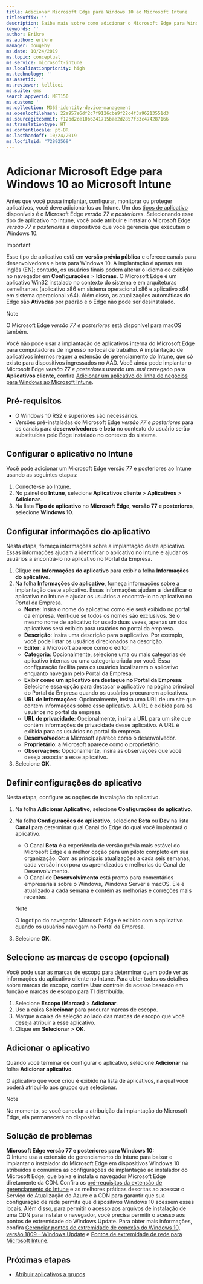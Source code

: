 ```yaml
---
title: Adicionar Microsoft Edge para Windows 10 ao Microsoft Intune
titleSuffix: ''
description: Saiba mais sobre como adicionar o Microsoft Edge para Windows ao Microsoft Intune.
keywords: ''
author: Erikre
ms.author: erikre
manager: dougeby
ms.date: 10/24/2019
ms.topic: conceptual
ms.service: microsoft-intune
ms.localizationpriority: high
ms.technology: ''
ms.assetid: ''
ms.reviewer: kellieei
ms.suite: ems
search.appverid: MET150
ms.custom: ''
ms.collection: M365-identity-device-management
ms.openlocfilehash: 22a957e6df2c7f9126cbe9f22c4f3a96213551d3
ms.sourcegitcommit: f12bd2ce10b6241715bae2d2857f33c474287166
ms.translationtype: HT
ms.contentlocale: pt-BR
ms.lasthandoff: 10/24/2019
ms.locfileid: "72892569"
---
```

# <a name="add-microsoft-edge-for-windows-10-to-microsoft-intune"></a>Adicionar Microsoft Edge para Windows 10 ao Microsoft Intune

Antes que você possa implantar, configurar, monitorar ou proteger aplicativos, você deve adicioná-los ao Intune. Um dos [tipos de aplicativo](~/apps/apps-add.md#app-types-in-microsoft-intune) disponíveis é o Microsoft Edge *versão 77 e posteriores*. Selecionando esse tipo de aplicativo no Intune, você pode atribuir e instalar o Microsoft Edge *versão 77 e posteriores* a dispositivos que você gerencia que executam o Windows 10.

> [!IMPORTANT]
> Esse tipo de aplicativo está em **versão prévia pública** e oferece canais para desenvolvedores e beta para Windows 10. A implantação é apenas em inglês (EN); contudo, os usuários finais podem alterar o idioma de exibição no navegador em **Configurações** > **Idiomas**. O Microsoft Edge é um aplicativo Win32 instalado no contexto do sistema e em arquiteturas semelhantes (aplicativo x86 em sistema operacional x86 e aplicativo x64 em sistema operacional x64). Além disso, as atualizações automáticas do Edge são **Ativadas** por padrão e o Edge não pode ser desinstalado.

> [!NOTE]
> O Microsoft Edge *versão 77 e posteriores* está disponível para macOS também.
> 
> Você não pode usar a implantação de aplicativos interna do Microsoft Edge para computadores de ingresso no local de trabalho. A implantação de aplicativos internos requer a extensão de gerenciamento do Intune, que só existe para dispositivos ingressados no AAD. Você ainda pode implantar o Microsoft Edge *versão 77 e posteriores* usando um *.msi* carregado para **Aplicativos cliente**, confira [Adicionar um aplicativo de linha de negócios para Windows ao Microsoft Intune](~/apps/lob-apps-windows.md).

## <a name="prerequisites"></a>Pré-requisitos
- O Windows 10 RS2 e superiores são necessários.
- Versões pré-instaladas do Microsoft Edge *versão 77 e posteriores* para os canais para **desenvolvedores** e **beta** no contexto do usuário serão substituídas pelo Edge instalado no contexto do sistema.

## <a name="configure-the-app-in-intune"></a>Configurar o aplicativo no Intune
Você pode adicionar um Microsoft Edge versão 77 e posteriores ao Intune usando as seguintes etapas:

1. Conecte-se ao [Intune](https://go.microsoft.com/fwlink/?linkid=2090973).
2. No painel do **Intune**, selecione **Aplicativos cliente** > **Aplicativos** > **Adicionar**.
3. Na lista **Tipo de aplicativo** no **Microsoft Edge, versão 77 e posteriores**, selecione **Windows 10**.

## <a name="configure-app-information"></a>Configurar informações do aplicativo
Nesta etapa, forneça informações sobre a implantação deste aplicativo. Essas informações ajudam a identificar o aplicativo no Intune e ajudar os usuários a encontrá-lo no aplicativo no Portal da Empresa.

1. Clique em **Informações do aplicativo** para exibir a folha **Informações do aplicativo**.
2. Na folha **Informações do aplicativo**, forneça informações sobre a implantação deste aplicativo. Essas informações ajudam a identificar o aplicativo no Intune e ajudar os usuários a encontrá-lo no aplicativo no Portal da Empresa.
    - **Nome**: Insira o nome do aplicativo como ele será exibido no portal da empresa. Verifique se todos os nomes são exclusivos. Se o mesmo nome de aplicativo for usado duas vezes, apenas um dos aplicativos será exibido para usuários no portal da empresa.
    - **Descrição**: Insira uma descrição para o aplicativo. Por exemplo, você pode listar os usuários direcionados na descrição.
    - **Editor**: a Microsoft aparece como o editor.
    - **Categoria**: Opcionalmente, selecione uma ou mais categorias de aplicativo internas ou uma categoria criada por você. Essa configuração facilita para os usuários localizarem o aplicativo enquanto navegam pelo Portal da Empresa.
    - **Exibir como um aplicativo em destaque no Portal da Empresa**: Selecione essa opção para destacar o aplicativo na página principal do Portal da Empresa quando os usuários procurarem aplicativos.
    - **URL de Informações**: Opcionalmente, insira uma URL de um site que contém informações sobre esse aplicativo. A URL é exibida para os usuários no portal da empresa.
    - **URL de privacidade**: Opcionalmente, insira a URL para um site que contém informações de privacidade desse aplicativo. A URL é exibida para os usuários no portal da empresa.
    - **Desenvolvedor**: a Microsoft aparece como o desenvolvedor.
    - **Proprietário**: a Microsoft aparece como o proprietário.
    - **Observações**: Opcionalmente, insira as observações que você deseja associar a esse aplicativo.
3. Selecione **OK**.

## <a name="configure-app-settings"></a>Definir configurações do aplicativo
Nesta etapa, configure as opções de instalação do aplicativo.

1. Na folha **Adicionar Aplicativo**, selecione **Configurações do aplicativo**.
2. Na folha **Configurações do aplicativo**, selecione **Beta** ou **Dev** na lista **Canal** para determinar qual Canal do Edge do qual você implantará o aplicativo.
    - O Canal **Beta** é a experiência de versão prévia mais estável do Microsoft Edge e a melhor opção para um piloto completo em sua organização. Com as principais atualizações a cada seis semanas, cada versão incorpora os aprendizados e melhorias do Canal de Desenvolvimento.
    - O Canal de **Desenvolvimento** está pronto para comentários empresariais sobre o Windows, Windows Server e macOS. Ele é atualizado a cada semana e contém as melhorias e correções mais recentes.

    > [!NOTE]
    > O logotipo do navegador Microsoft Edge é exibido com o aplicativo quando os usuários navegam no Portal da Empresa.

3.  Selecione **OK**.

## <a name="select-scope-tags-optional"></a>Selecione as marcas de escopo (opcional)
Você pode usar as marcas de escopo para determinar quem pode ver as informações do aplicativo cliente no Intune. Para obter todos os detalhes sobre marcas de escopo, confira Usar controle de acesso baseado em função e marcas de escopo para TI distribuída.
1.  Selecione **Escopo (Marcas)**  > **Adicionar**.
2.  Use a caixa **Selecionar** para procurar marcas de escopo.
3.  Marque a caixa de seleção ao lado das marcas de escopo que você deseja atribuir a esse aplicativo.
4.  Clique em **Selecionar** > **OK**.

## <a name="add-the-app"></a>Adicionar o aplicativo
Quando você terminar de configurar o aplicativo, selecione **Adicionar** na folha **Adicionar aplicativo**. 

O aplicativo que você criou é exibido na lista de aplicativos, na qual você poderá atribuí-lo aos grupos que selecionar. 

> [!NOTE]
> No momento, se você cancelar a atribuição da implantação do Microsoft Edge, ela permanecerá no dispositivo.

## <a name="troubleshooting"></a>Solução de problemas
**Microsoft Edge versão 77 e posteriores para Windows 10:**<br>
O Intune usa a extensão de gerenciamento do Intune para baixar e implantar o instalador do Microsoft Edge em dispositivos Windows 10 atribuídos e comunica as configurações de implantação ao instalador do Microsoft Edge, que baixa e instala o navegador Microsoft Edge diretamente da CDN. Confira os [pré-requisitos da extensão de gerenciamento do Intune](~/apps/intune-management-extension.md#prerequisites) e as melhores práticas descritas ao acessar o Serviço de Atualização do Azure e a CDN para garantir que sua configuração de rede permita que dispositivos Windows 10 acessem esses locais. Além disso, para permitir o acesso aos arquivos de instalação de uma CDN para instalar o navegador, você precisa permitir o acesso aos pontos de extremidade do Windows Update. Para obter mais informações, confira [Gerenciar pontos de extremidade de conexão do Windows 10, versão 1809 – Windows Update](https://docs.microsoft.com/windows/privacy/manage-windows-1809-endpoints#windows-update) e [Pontos de extremidade de rede para Microsoft Intune](~/fundamentals/intune-endpoints.md).

## <a name="next-steps"></a>Próximas etapas
- [Atribuir aplicativos a grupos](~/apps/apps-deploy.md)
